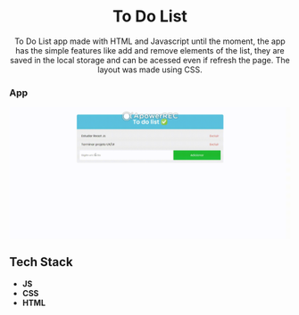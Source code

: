 <h1 align="center">
To Do List</h1>
 
<p align="center">To Do List app made with HTML and Javascript until the moment, the app has the simple features like add and remove elements of the list, they are saved in the local storage and can be acessed even if refresh the page. The layout was made using CSS.</p> 

### App
<div width= 100%>
 <img src="https://github.com/jpm4rtinss/ToDoList/blob/master/gif-readme.gif" align="center">
</div>

## Tech Stack

- **JS**  
- **CSS**
- **HTML**





